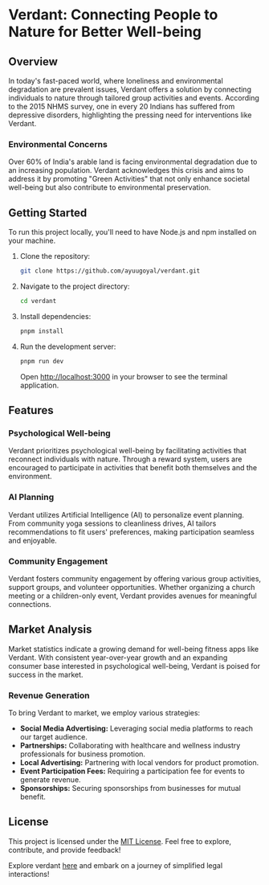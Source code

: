 # Verdant: Connecting People to Nature for Better Well-being

## Overview

In today's fast-paced world, where loneliness and environmental degradation are prevalent issues, Verdant offers a solution by connecting individuals to nature through tailored group activities and events. According to the 2015 NHMS survey, one in every 20 Indians has suffered from depressive disorders, highlighting the pressing need for interventions like Verdant.

### Environmental Concerns

Over 60% of India's arable land is facing environmental degradation due to an increasing population. Verdant acknowledges this crisis and aims to address it by promoting "Green Activities" that not only enhance societal well-being but also contribute to environmental preservation.

## Getting Started

To run this project locally, you'll need to have Node.js and npm installed on your machine.

1. Clone the repository:

   ```bash
   git clone https://github.com/ayuugoyal/verdant.git
   ```

2. Navigate to the project directory:

   ```bash
   cd verdant
   ```

3. Install dependencies:

   ```bash
   pnpm install
   ```

4. Run the development server:

   ```bash
   pnpm run dev
   ```

   Open [http://localhost:3000](http://localhost:3000) in your browser to see the terminal application.

## Features

### Psychological Well-being

Verdant prioritizes psychological well-being by facilitating activities that reconnect individuals with nature. Through a reward system, users are encouraged to participate in activities that benefit both themselves and the environment.

### AI Planning

Verdant utilizes Artificial Intelligence (AI) to personalize event planning. From community yoga sessions to cleanliness drives, AI tailors recommendations to fit users' preferences, making participation seamless and enjoyable.

### Community Engagement

Verdant fosters community engagement by offering various group activities, support groups, and volunteer opportunities. Whether organizing a church meeting or a children-only event, Verdant provides avenues for meaningful connections.

## Market Analysis

Market statistics indicate a growing demand for well-being fitness apps like Verdant. With consistent year-over-year growth and an expanding consumer base interested in psychological well-being, Verdant is poised for success in the market.

### Revenue Generation

To bring Verdant to market, we employ various strategies:

- **Social Media Advertising:** Leveraging social media platforms to reach our target audience.
- **Partnerships:** Collaborating with healthcare and wellness industry professionals for business promotion.
- **Local Advertising:** Partnering with local vendors for product promotion.
- **Event Participation Fees:** Requiring a participation fee for events to generate revenue.
- **Sponsorships:** Securing sponsorships from businesses for mutual benefit.

## License

This project is licensed under the [MIT License](LICENSE). Feel free to explore, contribute, and provide feedback!

Explore verdant [here](https://github.com/ayuugoyal/verdant) and embark on a journey of simplified legal interactions!
